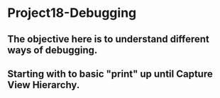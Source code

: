# Project18-Debugging
## The objective here is to understand different ways of debugging.
## Starting with to basic "print" up until Capture View Hierarchy.
